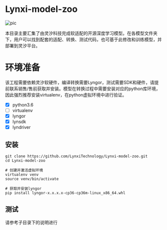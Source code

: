 # Lynxi-model-zoo

![pic](https://user-images.githubusercontent.com/102273123/160040336-05dab1eb-088f-4204-ba8d-352818c6b5c4.png)

本目录主要汇集了由灵汐科技完成软适配的开源深度学习模型。在各模型文件夹下，用户可以找到配套的适配、转换、测试代码，也可基于此修改和训练模型，并部署到灵汐平台。

# 环境准备

该工程需要依赖灵汐软硬件，编译转换需要Lyngor，测试需要SDK和硬件，请提前联系销售/售前获取并安装。模型在转换过程中需要安装对应的python库环境，因此强烈推荐安装virtualenv，在python虚拟环境中进行验证。
- [x] python3.6
- [ ] virtualenv
- [x] lyngor
- [x] lynsdk
- [x] lyndriver

## 安装

``` shell
git clone https://github.com/LynxiTechnology/Lynxi-model-zoo.git
cd Lynxi-model-zoo

# 创建并激活虚拟环境
virtualenv venv
source venv/bin/activate

# 获取并安装lyngor
pip install lyngor-x.x.x.x-cp36-cp36m-linux_x86_64.whl
```

## 测试

请参考子目录下的说明进行